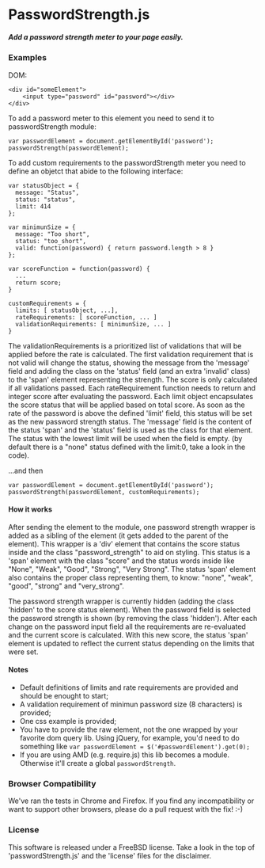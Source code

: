 # PasswordStrength.js #
##### Add a password strength meter to your page easily. #####

### Examples
DOM:

    <div id="someElement">
        <input type="password" id="password"></div>
    </div>

To add a password meter to this element you need to send it to passwordStrength module:

    var passwordElement = document.getElementById('password');
    passwordStrength(passwordElement);

To add custom requirements to the passwordStrength meter you need to define an objetct that abide to the following interface:

    var statusObject = {
      message: "Status",
      status: "status",
      limit: 414
    };

    var minimunSize = {
      message: "Too short",
      status: "too_short",
      valid: function(password) { return password.length > 8 }
    };

    var scoreFunction = function(password) {
      ...
      return score;
    }

    customRequirements = {
      limits: [ statusObject, ...],
      rateRequirements: [ scoreFunction, ... ]
      validationRequirements: [ minimunSize, ... ]
    }

The validationRequirements is a prioritized list of validations that will be applied before the rate is calculated. The first validation requirement that is not valid will change the status, showing the message from the 'message' field and adding the class on the 'status' field (and an extra 'invalid' class) to the 'span' element representing the strength. The score is only calculated if all validations passed.
Each rateRequirement function needs to return and integer score after evaluating the password. Each limit object encapsulates the score status that will be applied based on total score. As soon as the rate of the password is above the defined 'limit' field, this status will be set as the new password strength status. The 'message' field is the content of the status 'span' and the 'status' field is used as the class for that element. The status with the lowest limit will be used when the field is empty. (by default there is a "none" status defined with the limit:0, take a look in the code).

...and then

    var passwordElement = document.getElementById('password');
    passwordStrength(passwordElement, customRequirements);

#### How it works

After sending the element to the module, one password strength wrapper is added as a sibling of the element (it gets added to the parent of the element). This wrapper is a 'div' element that contains the score status inside and the class "password_strength" to aid on styling. This status is a 'span' element with the class "score" and the status words inside like "None", "Weak", "Good", "Strong", "Very Strong". The status 'span' element also contains the proper class representing them, to know: "none", "weak", "good", "strong" and "very_strong".

The password strength wrapper is currently hidden (adding the class 'hidden' to the score status element). When the password field is selected the password strength is shown (by removing the class 'hidden'). After each change on the password input field all the requirements are re-evaluated and the current score is calculated. With this new score, the status 'span' element is updated to reflect the current status depending on the limits that were set. 

#### Notes
* Default definitions of limits and rate requirements are provided and should be enought to start;
* A validation requirement of minimun password size (8 characters) is provided;
* One css example is provided;
* You have to provide the raw element, not the one wrapped by your favorite dom query lib. Using jQuery, for example, you'd need to do something like `var passwordElement = $('#passwordElement').get(0);`
* If you are using AMD (e.g. require.js) this lib becomes a module. Otherwise it'll create a global `passwordStrength`.

### Browser Compatibility
We've ran the tests in Chrome and Firefox.
If you find any incompatibility or want to support other browsers, please do a pull request with the fix! :-)

### License
This software is released under a FreeBSD license. Take a look in the top of 'passwordStrength.js' and the 'license' files for the disclaimer.
